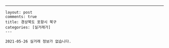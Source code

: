 ---
    layout: post
    comments: true
    title: 경상북도 포항시 북구
    categories: [실거래가]
    ---

    2021-05-26 실거래 정보가 없습니다.

    